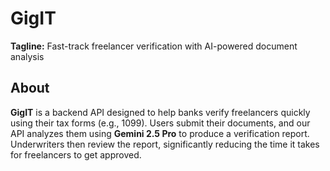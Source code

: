 # GigIT

**Tagline:** Fast-track freelancer verification with AI-powered document analysis

## About
**GigIT** is a backend API designed to help banks verify freelancers quickly using their tax forms (e.g., 1099). Users submit their documents, and our API analyzes them using **Gemini 2.5 Pro** to produce a verification report. Underwriters then review the report, significantly reducing the time it takes for freelancers to get approved.
